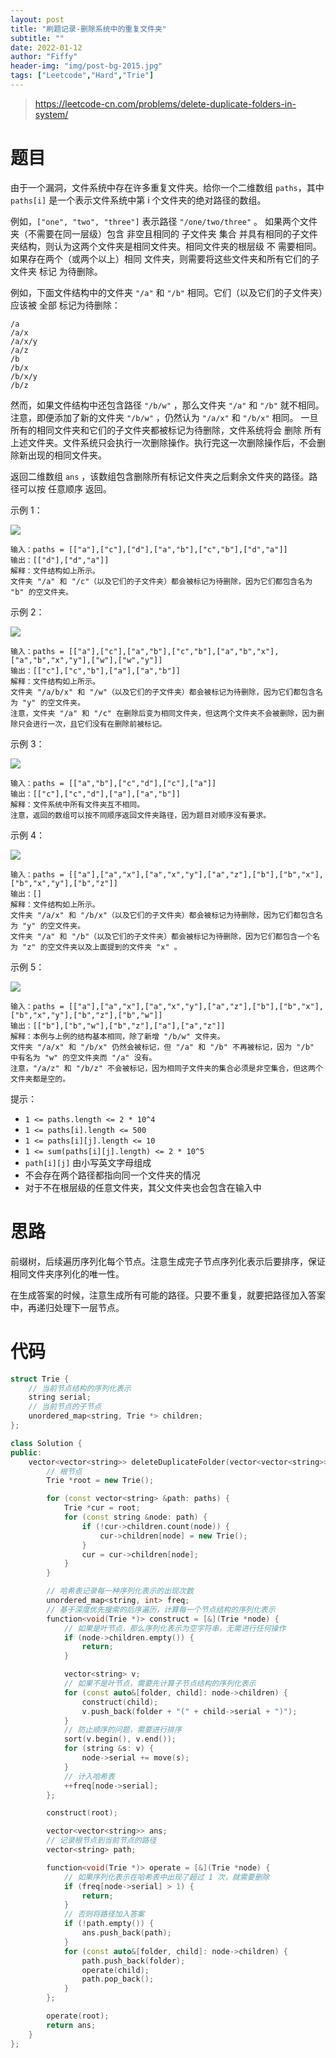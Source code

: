 ```yaml
---
layout: post
title: "刷题记录-删除系统中的重复文件夹"
subtitle: ""
date: 2022-01-12
author: "Fiffy"
header-img: "img/post-bg-2015.jpg"
tags: ["Leetcode","Hard","Trie"]
---
```


> https://leetcode-cn.com/problems/delete-duplicate-folders-in-system/

# 题目

由于一个漏洞，文件系统中存在许多重复文件夹。给你一个二维数组 `paths`，其中 `paths[i]` 是一个表示文件系统中第 i 个文件夹的绝对路径的数组。

例如，`["one", "two", "three"]` 表示路径 `"/one/two/three"` 。
如果两个文件夹（不需要在同一层级）包含 非空且相同的 子文件夹 集合 并具有相同的子文件夹结构，则认为这两个文件夹是相同文件夹。相同文件夹的根层级 不 需要相同。如果存在两个（或两个以上）相同 文件夹，则需要将这些文件夹和所有它们的子文件夹 标记 为待删除。

例如，下面文件结构中的文件夹 `"/a"` 和 `"/b"` 相同。它们（以及它们的子文件夹）应该被 全部 标记为待删除：

```
/a
/a/x
/a/x/y
/a/z
/b
/b/x
/b/x/y
/b/z
```

然而，如果文件结构中还包含路径 `"/b/w"` ，那么文件夹 `"/a"` 和 `"/b"` 就不相同。注意，即便添加了新的文件夹 `"/b/w"` ，仍然认为 `"/a/x"` 和 `"/b/x"` 相同。
一旦所有的相同文件夹和它们的子文件夹都被标记为待删除，文件系统将会 删除 所有上述文件夹。文件系统只会执行一次删除操作。执行完这一次删除操作后，不会删除新出现的相同文件夹。

返回二维数组 `ans` ，该数组包含删除所有标记文件夹之后剩余文件夹的路径。路径可以按 任意顺序 返回。

 

示例 1：

![](https://assets.leetcode.com/uploads/2021/07/19/lc-dupfolder1.jpg)

```
输入：paths = [["a"],["c"],["d"],["a","b"],["c","b"],["d","a"]]
输出：[["d"],["d","a"]]
解释：文件结构如上所示。
文件夹 "/a" 和 "/c"（以及它们的子文件夹）都会被标记为待删除，因为它们都包含名为 "b" 的空文件夹。
```

示例 2：

![](https://assets.leetcode.com/uploads/2021/07/19/lc-dupfolder2.jpg)

```
输入：paths = [["a"],["c"],["a","b"],["c","b"],["a","b","x"],["a","b","x","y"],["w"],["w","y"]]
输出：[["c"],["c","b"],["a"],["a","b"]]
解释：文件结构如上所示。
文件夹 "/a/b/x" 和 "/w"（以及它们的子文件夹）都会被标记为待删除，因为它们都包含名为 "y" 的空文件夹。
注意，文件夹 "/a" 和 "/c" 在删除后变为相同文件夹，但这两个文件夹不会被删除，因为删除只会进行一次，且它们没有在删除前被标记。
```

示例 3：

![](https://assets.leetcode.com/uploads/2021/07/19/lc-dupfolder3.jpg)

```
输入：paths = [["a","b"],["c","d"],["c"],["a"]]
输出：[["c"],["c","d"],["a"],["a","b"]]
解释：文件系统中所有文件夹互不相同。
注意，返回的数组可以按不同顺序返回文件夹路径，因为题目对顺序没有要求。
```

示例 4：

![](https://assets.leetcode.com/uploads/2021/07/19/lc-dupfolder4_.jpg)

```
输入：paths = [["a"],["a","x"],["a","x","y"],["a","z"],["b"],["b","x"],["b","x","y"],["b","z"]]
输出：[]
解释：文件结构如上所示。
文件夹 "/a/x" 和 "/b/x"（以及它们的子文件夹）都会被标记为待删除，因为它们都包含名为 "y" 的空文件夹。
文件夹 "/a" 和 "/b"（以及它们的子文件夹）都会被标记为待删除，因为它们都包含一个名为 "z" 的空文件夹以及上面提到的文件夹 "x" 。
```

示例 5：

![](https://assets.leetcode.com/uploads/2021/07/19/lc-dupfolder5_.jpg)

```
输入：paths = [["a"],["a","x"],["a","x","y"],["a","z"],["b"],["b","x"],["b","x","y"],["b","z"],["b","w"]]
输出：[["b"],["b","w"],["b","z"],["a"],["a","z"]]
解释：本例与上例的结构基本相同，除了新增 "/b/w" 文件夹。
文件夹 "/a/x" 和 "/b/x" 仍然会被标记，但 "/a" 和 "/b" 不再被标记，因为 "/b" 中有名为 "w" 的空文件夹而 "/a" 没有。
注意，"/a/z" 和 "/b/z" 不会被标记，因为相同子文件夹的集合必须是非空集合，但这两个文件夹都是空的。
```


提示：

- `1 <= paths.length <= 2 * 10^4`
- `1 <= paths[i].length <= 500`
- `1 <= paths[i][j].length <= 10`
- `1 <= sum(paths[i][j].length) <= 2 * 10^5`
- `path[i][j]` 由小写英文字母组成
- 不会存在两个路径都指向同一个文件夹的情况
- 对于不在根层级的任意文件夹，其父文件夹也会包含在输入中

# 思路

前缀树，后续遍历序列化每个节点。注意生成完子节点序列化表示后要排序，保证相同文件夹序列化的唯一性。

在生成答案的时候，注意生成所有可能的路径。只要不重复，就要把路径加入答案中，再递归处理下一层节点。

# 代码

```c++
struct Trie {
    // 当前节点结构的序列化表示
    string serial;
    // 当前节点的子节点
    unordered_map<string, Trie *> children;
};

class Solution {
public:
    vector<vector<string>> deleteDuplicateFolder(vector<vector<string>> &paths) {
        // 根节点
        Trie *root = new Trie();

        for (const vector<string> &path: paths) {
            Trie *cur = root;
            for (const string &node: path) {
                if (!cur->children.count(node)) {
                    cur->children[node] = new Trie();
                }
                cur = cur->children[node];
            }
        }

        // 哈希表记录每一种序列化表示的出现次数
        unordered_map<string, int> freq;
        // 基于深度优先搜索的后序遍历，计算每一个节点结构的序列化表示
        function<void(Trie *)> construct = [&](Trie *node) {
            // 如果是叶节点，那么序列化表示为空字符串，无需进行任何操作
            if (node->children.empty()) {
                return;
            }

            vector<string> v;
            // 如果不是叶节点，需要先计算子节点结构的序列化表示
            for (const auto&[folder, child]: node->children) {
                construct(child);
                v.push_back(folder + "(" + child->serial + ")");
            }
            // 防止顺序的问题，需要进行排序
            sort(v.begin(), v.end());
            for (string &s: v) {
                node->serial += move(s);
            }
            // 计入哈希表
            ++freq[node->serial];
        };

        construct(root);

        vector<vector<string>> ans;
        // 记录根节点到当前节点的路径
        vector<string> path;

        function<void(Trie *)> operate = [&](Trie *node) {
            // 如果序列化表示在哈希表中出现了超过 1 次，就需要删除
            if (freq[node->serial] > 1) {
                return;
            }
            // 否则将路径加入答案
            if (!path.empty()) {
                ans.push_back(path);
            }
            for (const auto&[folder, child]: node->children) {
                path.push_back(folder);
                operate(child);
                path.pop_back();
            }
        };

        operate(root);
        return ans;
    }
};
```

